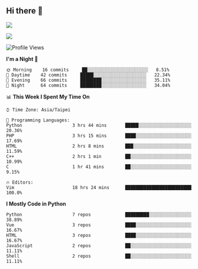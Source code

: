 ## Hi there 👋

![](https://github-readme-stats.vercel.app/api?username=CSY54&theme=nord&show_icons=true)

![](https://github-readme-stats.vercel.app/api/top-langs/?username=CSY54&theme=nord&layout=compact&card_width=445)

<!--START_SECTION:waka-->
![Profile Views](http://img.shields.io/badge/Profile%20Views-14-blue)

**I'm a Night 🦉** 

```text
🌞 Morning    16 commits     ██░░░░░░░░░░░░░░░░░░░░░░░   8.51% 
🌆 Daytime    42 commits     █████░░░░░░░░░░░░░░░░░░░░   22.34% 
🌃 Evening    66 commits     ████████░░░░░░░░░░░░░░░░░   35.11% 
🌙 Night      64 commits     ████████░░░░░░░░░░░░░░░░░   34.04%

```


📊 **This Week I Spent My Time On** 

```text
⌚︎ Time Zone: Asia/Taipei

💬 Programming Languages: 
Python                   3 hrs 44 mins       █████░░░░░░░░░░░░░░░░░░░░   20.36% 
PHP                      3 hrs 15 mins       ████░░░░░░░░░░░░░░░░░░░░░   17.69% 
HTML                     2 hrs 8 mins        ███░░░░░░░░░░░░░░░░░░░░░░   11.59% 
C++                      2 hrs 1 min         ██░░░░░░░░░░░░░░░░░░░░░░░   10.99% 
C                        1 hr 41 mins        ██░░░░░░░░░░░░░░░░░░░░░░░   9.15%

🔥 Editors: 
Vim                      18 hrs 24 mins      █████████████████████████   100.0%

```

**I Mostly Code in Python** 

```text
Python                   7 repos             █████████░░░░░░░░░░░░░░░░   38.89% 
Vue                      3 repos             ████░░░░░░░░░░░░░░░░░░░░░   16.67% 
HTML                     3 repos             ████░░░░░░░░░░░░░░░░░░░░░   16.67% 
JavaScript               2 repos             ██░░░░░░░░░░░░░░░░░░░░░░░   11.11% 
Shell                    2 repos             ██░░░░░░░░░░░░░░░░░░░░░░░   11.11%

```



<!--END_SECTION:waka-->

<!--
**CSY54/CSY54** is a ✨ _special_ ✨ repository because its `README.md` (this file) appears on your GitHub profile.

Here are some ideas to get you started:

- 🔭 I’m currently working on ...
- 🌱 I’m currently learning ...
- 👯 I’m looking to collaborate on ...
- 🤔 I’m looking for help with ...
- 💬 Ask me about ...
- 📫 How to reach me: ...
- 😄 Pronouns: ...
- ⚡ Fun fact: ...
-->
